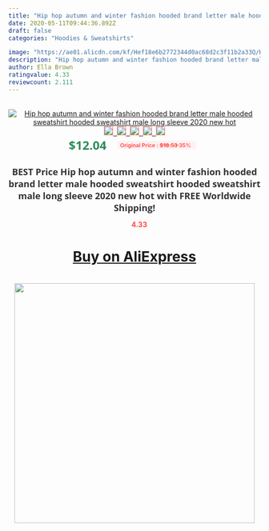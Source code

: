 ```yaml
---
title: "Hip hop autumn and winter fashion hooded brand letter male hooded sweatshirt hooded sweatshirt male long sleeve 2020 new hot"
date: 2020-05-11T09:44:36.892Z
draft: false
categories: "Hoodies & Sweatshirts"

image: "https://ae01.alicdn.com/kf/Hef18e6b2772344d0ac68d2c3f11b2a33Q/Hip-hop-autumn-and-winter-fashion-hooded-brand-letter-male-hooded-sweatshirt-hooded-sweatshirt-male-long.jpg"
description: "Hip hop autumn and winter fashion hooded brand letter male hooded sweatshirt hooded sweatshirt male long sleeve 2020 new hot"
author: Ella Brown
ratingvalue: 4.33
reviewcount: 2.111
---
```

<br>
<div style="text-align: center;">
<a href="https://s.click.aliexpress.com/e/_AFWgr3" target="_blank" rel="nofollow noopener noreferrer"><img alt="Hip hop autumn and winter fashion hooded brand letter male hooded sweatshirt hooded sweatshirt male long sleeve 2020 new hot" class="magnifier-image" src="https://ae01.alicdn.com/kf/Hef18e6b2772344d0ac68d2c3f11b2a33Q/Hip-hop-autumn-and-winter-fashion-hooded-brand-letter-male-hooded-sweatshirt-hooded-sweatshirt-male-long.jpg_640x640.jpg">
<br>
<img style="border:1px solid salmon" src="https://ae01.alicdn.com/kf/Hef18e6b2772344d0ac68d2c3f11b2a33Q/Hip-hop-autumn-and-winter-fashion-hooded-brand-letter-male-hooded-sweatshirt-hooded-sweatshirt-male-long.jpg_120x120.jpg">&nbsp;&nbsp;<img style="border:1px solid salmon" src="https://ae01.alicdn.com/kf/H57da3d4f695d461882d07af321d233beu/Hip-hop-autumn-and-winter-fashion-hooded-brand-letter-male-hooded-sweatshirt-hooded-sweatshirt-male-long.jpg_120x120.jpg">&nbsp;&nbsp;<img style="border:1px solid salmon" src="_120x120.jpg">&nbsp;&nbsp;<img style="border:1px solid salmon" src="_120x120.jpg">&nbsp;&nbsp;<img style="border:1px solid salmon" src="https://ae01.alicdn.com/kf/Hd24adc3695b84d55a3e95d80ecb4f3dfr/Hip-hop-autumn-and-winter-fashion-hooded-brand-letter-male-hooded-sweatshirt-hooded-sweatshirt-male-long.jpg_120x120.jpg"></a></div><br0>
<div style="text-align: center;"><span style="background-color: white; border: 0px; box-sizing: border-box; color: seagreen; display: inline-block; font-family: &quot;open sans&quot; , &quot;arial&quot; , &quot;helvetica&quot; , sans-serif , &quot;heiti&quot;; font-size: 24px; font-stretch: inherit; font-weight: 700; line-height: inherit; margin: 0px 10px 0px 0px; padding: 0px; vertical-align: middle;">$12.04 </span>
<span style="background: rgb(255 , 241 , 241); border-radius: 3px; border: 0px; box-sizing: border-box; color: #ff4747; display: inline-block; font-family: inherit; font-size: 12px; font-stretch: inherit; font-style: inherit; font-variant: inherit; font-weight: 600; line-height: inherit; margin: 0px; padding: 2px 5px; transform: scale(0.9); vertical-align: middle;">Original Price : <b style="text-decoration: line-through;">$18.53 </b> 35%&nbsp;&nbsp;</span></div>
<h1 style="color: #333333; display: inline-block; font-family: &quot;open sans&quot; , &quot;arial&quot; , &quot;helvetica&quot; , sans-serif , &quot;heiti&quot;; font-size: 18px; font-stretch: inherit; font-weight: 700; text-align: center;">BEST Price Hip hop autumn and winter fashion hooded brand letter male hooded sweatshirt hooded sweatshirt male long sleeve 2020 new hot with FREE Worldwide Shipping!</h1>
<div style="color: #ff4747; text-align: center;">
<img src="https://4.bp.blogspot.com/-M0ZcTcb-5uY/XleCXlxnR4I/AAAAAAAAAEc/OrjgMkXV1oMQFaCRZj5HQwOCBcu3w1FegCPcBGAYYCw/s1600/star.png" style="height: 15px;">&nbsp;<b>4.33</b></div>
<div class="button_cont" align="center"><a class="buynow_a" href="https://s.click.aliexpress.com/e/_AFWgr3" target="_blank" rel="nofollow noopener noreferrer"><H1>Buy on AliExpress</H1></a></div><br>
<div class="separator" style="clear: both; text-align: center;">
<img src="https://lh3.googleusercontent.com/-pTy5HemUv9M/XlePHvY0dAI/AAAAAAAAAE4/0nX5iRUoIWY8eMW9Dpxeirr157OZliDIgCLcBGAsYHQ/s1600/badge.gif" width="480">
</div>
